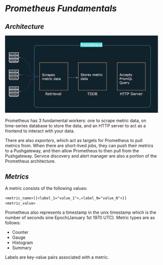 # ***Prometheus Fundamentals***

## *Architecture*

![Prometheus Architecture](./.imgs/prom-arch.png)

Prometheus has 3 fundamental workers: one to scrape metric data, on time-series database to store the data, and an HTTP server to act as a frontend to interact with your data.

There are also *exporters*, which act as targets for Prometheus to pull metrics from. When there are short-lived jobs, they can push their metrics to a Pushgateway, and then allow Prometheus to then pull from the Pushgateway. Service discovery and alert manager are also a portion of the Prometheus architecture. 

## *Metrics* 

A metric consists of the following values:

`<metric_name>[{<label_1="value_1">,<label_N="value_N">}] <metric_value>`

Prometheus also represents a timestamp in the unix timestamp which is the number of seconds sine Epoch(January 1st 1970 UTC). Metric types are as follows:
- Counter
- Gauge
- Histogram
- Summary

Labels are key-value pairs associated with a metric.